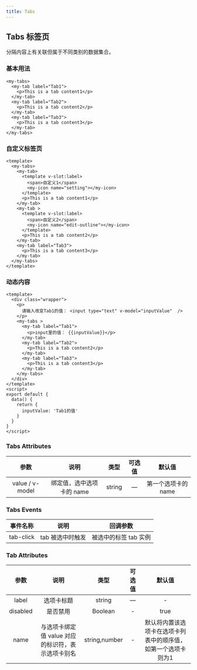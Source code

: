 ```yaml
---
title: Tabs 
---
```

## Tabs 标签页

分隔内容上有关联但属于不同类别的数据集合。

### 基本用法


<!-- #### 预览 -->
<ClientOnly>
<tabs-demos-1></tabs-demos-1>
</ClientOnly>
<!-- #### 代码示例 -->

```vue
<my-tabs>
  <my-tab label="Tab1">
    <p>This is a tab content1</p>
  </my-tab>
  <my-tab label="Tab2">
    <p>This is a tab content2</p>
  </my-tab>
  <my-tab label="Tab3">
    <p>This is a tab content3</p>
  </my-tab>
</my-tabs>
```

### 自定义标签页


<ClientOnly>
<tabs-demos-2></tabs-demos-2>
</ClientOnly>


```vue
<template>
  <my-tabs>
    <my-tab>
      <template v-slot:label>
        <span>自定义1</span>
        <my-icon name="setting"></my-icon>
      </template>
      <p>This is a tab content1</p>
    </my-tab>
    <my-tab >
      <template v-slot:label>
        <span>自定义2</span>
        <my-icon name="edit-outline"></my-icon>
      </template>
      <p>This is a tab content2</p>
    </my-tab>
    <my-tab label="Tab3">
      <p>This is a tab content3</p>
    </my-tab>
  </my-tabs>
</template>
```

### 动态内容

<ClientOnly>
<tabs-demos-3></tabs-demos-3>
</ClientOnly>


```vue
<template>
  <div class="wrapper">
    <p>
      请输入改变Tab1的值： <input type="text" v-model="inputValue"  />
    </p>
    <my-tabs >
      <my-tab label="Tab1">
        <p>input里的值： {{inputValue}}</p>
      </my-tab>
      <my-tab label="Tab2">
        <p>This is a tab content2</p>
      </my-tab>
      <my-tab label="Tab3">
        <p>This is a tab content3</p>
      </my-tab>
    </my-tabs>
  </div>
</template>
<script>
export default {
  data() {
    return {
      inputValue: 'Tab1的值'
    }
  }
}
</script>
```



### Tabs Attributes
|参数| 说明 |  类型  | 可选值 | 默认值 |
| :-------------: |:-------------:| :-----:|:-----:|:-----:|
| value / v-model | 绑定值，选中选项卡的 name |    string	 | — | 第一个选项卡的 name|


### Tabs Events
|事件名称	| 说明 |  回调参数 |
| :-------------: |:-------------:| :-----:|
| tab-click	 | tab 被选中时触发	 |    被选中的标签 tab 实例   |


### Tab Attributes
|参数| 说明 |  类型  | 可选值 | 默认值 |
| :--------: |:-----------:| :-----:|:--------:|:---:|
| label | 选项卡标题	 |    string	 | — | - |
|disabled|是否禁用	|Boolean|-| true|
|name|与选项卡绑定值 value 对应的标识符，表示选项卡别名 |string,number|- |默认将内置该选项卡在选项卡列表中的顺序值，如第一个选项卡则为1|
